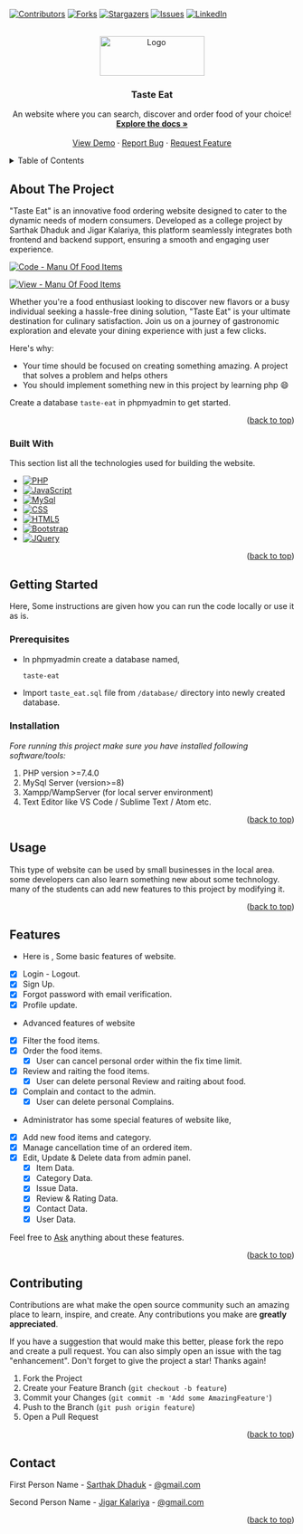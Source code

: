 <a name="readme-top"></a>

[![Contributors][contributors-shield]][contributors-url]
[![Forks][forks-shield]][forks-url]
[![Stargazers][stars-shield]][stars-url]
[![Issues][issues-shield]][issues-url]
[![LinkedIn][linkedin-shield]][linkedin-url]



<!-- PROJECT LOGO -->
<br />
<div align="center">
  <a href="https://github.com/sarthak-dhaduk/Taste-Eat">
    <img src="assets/img/logo2.png" alt="Logo" width="185" height="70">
  </a>

  <h3 align="center">Taste Eat</h3>

  <p align="center">
    An website where you can search, discover and order food of your choice!
    <br />
    <a href="https://github.com/sarthak-dhaduk/Taste-Eat"><strong>Explore the docs »</strong></a>
    <br />
    <br />
    <a href="https://taste-eat.free.nf/">View Demo</a>
    ·
    <a href="https://github.com/sarthak-dhaduk/Taste-Eat/issues/new?labels=bug&template=bug-report---.md">Report Bug</a>
    ·
    <a href="https://github.com/sarthak-dhaduk/Taste-Eat/issues/new?labels=enhancement&template=feature-request---.md">Request Feature</a>
  </p>
</div>



<!-- TABLE OF CONTENTS -->
<details>
  <summary>Table of Contents</summary>
  <ol>
    <li>
      <a href="#about-the-project">About The Project</a>
      <ul>
        <li><a href="#built-with">Built With</a></li>
      </ul>
    </li>
    <li>
      <a href="#getting-started">Getting Started</a>
      <ul>
        <li><a href="#prerequisites">Prerequisites</a></li>
        <li><a href="#installation">Installation</a></li>
      </ul>
    </li>
    <li><a href="#usage">Usage</a></li>
    <li><a href="#Features">Features</a></li>
    <li><a href="#contributing">Contributing</a></li>
    <li><a href="#contact">Contact</a></li>
  </ol>
</details>



<!-- ABOUT THE PROJECT -->
## About The Project

"Taste Eat" is an innovative food ordering website designed to cater to the dynamic needs of modern consumers. Developed as a college project by Sarthak Dhaduk and Jigar Kalariya, this platform seamlessly integrates both frontend and backend support, ensuring a smooth and engaging user experience.


[![Code - Manu Of Food Items][product-screenshot]]()

[![View - Manu Of Food Items][product-screenshot-2]]()


Whether you're a food enthusiast looking to discover new flavors or a busy individual seeking a hassle-free dining solution, "Taste Eat" is your ultimate destination for culinary satisfaction. Join us on a journey of gastronomic exploration and elevate your dining experience with just a few clicks.

Here's why:
* Your time should be focused on creating something amazing. A project that solves a problem and helps others
* You should implement something new in this project by learning php :smile:

Create a database `taste-eat` in phpmyadmin to get started.

<p align="right">(<a href="#readme-top">back to top</a>)</p>



### Built With

This section list all the technologies used for building the website.

* [![PHP][PHP]][PHP-url]
* [![JavaScript][JavaScript]][JavaScript-url]
* [![MySql][MySql]][MySql-url]
* [![CSS][CSS]][CSS-url]
* [![HTML5][HTML5]][HTML5-url]
* [![Bootstrap][Bootstrap.com]][Bootstrap-url]
* [![JQuery][JQuery.com]][JQuery-url]

<p align="right">(<a href="#readme-top">back to top</a>)</p>



<!-- GETTING STARTED -->
## Getting Started

Here, Some instructions are given how you can run the code locally or use it as is.

### Prerequisites

* In phpmyadmin create a database named,
  ```sh
  taste-eat
  ```

* Import `taste_eat.sql` file from `/database/` directory into newly created database.

### Installation

_Fore running  this project make sure you have installed following software/tools:_

1. PHP version >=7.4.0
2. MySql Server (version>=8)
3. Xampp/WampServer (for local server environment)
4. Text Editor like VS Code / Sublime Text / Atom etc.

<p align="right">(<a href="#readme-top">back to top</a>)</p>



<!-- USAGE EXAMPLES -->
## Usage

This type of website can be used by small businesses in the local area. some developers can also learn something new about some technology. many of the students can add new features to this project by modifying it.


<p align="right">(<a href="#readme-top">back to top</a>)</p>



<!-- ROADMAP -->
## Features

* Here is , Some basic features of website.

- [x] Login - Logout.
- [x] Sign Up.
- [x] Forgot password with email verification.
- [x] Profile update.

* Advanced features of website

- [x] Filter the food items.
- [x] Order the food items.
  - [x] User can cancel personal order within the fix time limit.
- [x] Review and raiting the food items.
  - [x] User can delete personal Review and raiting about food.
- [x] Complain and contact to the admin.
  - [x] User can delete personal Complains.

* Administrator has some special features of website like,

- [x] Add new food items and category.
- [x] Manage cancellation time of an ordered item.
- [x] Edit, Update & Delete data from admin panel.
    - [x] Item Data.
    - [x] Category Data.
    - [x] Issue Data.
    - [x] Review & Rating Data.
    - [x] Contact Data.
    - [x] User Data.

Feel free  to [Ask](https://github.com/sarthak-dhaduk/Taste-Eat/issues/new?labels=question&template=feature-request---.md) anything about these features.

<p align="right">(<a href="#readme-top">back to top</a>)</p>



<!-- CONTRIBUTING -->
## Contributing

Contributions are what make the open source community such an amazing place to learn, inspire, and create. Any contributions you make are **greatly appreciated**.

If you have a suggestion that would make this better, please fork the repo and create a pull request. You can also simply open an issue with the tag "enhancement".
Don't forget to give the project a star! Thanks again!

1. Fork the Project
2. Create your Feature Branch (`git checkout -b feature`)
3. Commit your Changes (`git commit -m 'Add some AmazingFeature'`)
4. Push to the Branch (`git push origin feature`)
5. Open a Pull Request

<p align="right">(<a href="#readme-top">back to top</a>)</p>



<!-- CONTACT -->
## Contact

First Person Name - [Sarthak Dhaduk](mailto:sarthakdhaduk1111@gmail.com) - [@gmail.com](mailto:sarthakdhaduk1111@gmail.com)

Second Person Name - [Jigar Kalariya](mailto:jigarkalariya123@gmail.com) - [@gmail.com](mailto:jigarkalariya123@gmail.com)

<p align="right">(<a href="#readme-top">back to top</a>)</p>



<!-- MARKDOWN LINKS & IMAGES -->
<!-- https://www.markdownguide.org/basic-syntax/#reference-style-links -->
[contributors-shield]: https://img.shields.io/github/contributors/sarthak-dhaduk/Taste-Eat.svg?style=for-the-badge
[contributors-url]: https://github.com/sarthak-dhaduk/Taste-Eat/graphs/contributors
[forks-shield]: https://img.shields.io/github/forks/sarthak-dhaduk/Taste-Eat.svg?style=for-the-badge
[forks-url]: https://github.com/sarthak-dhaduk/Taste-Eat/network/members
[stars-shield]: https://img.shields.io/github/stars/sarthak-dhaduk/Taste-Eat.svg?style=for-the-badge
[stars-url]: https://github.com/sarthak-dhaduk/Taste-Eat/stargazers
[issues-shield]: https://img.shields.io/github/issues/sarthak-dhaduk/Taste-Eat.svg?style=for-the-badge
[issues-url]: https://github.com/sarthak-dhaduk/Taste-Eat/issues
[linkedin-shield]: https://img.shields.io/badge/-LinkedIn-black.svg?style=for-the-badge&logo=linkedin&colorB=555
[linkedin-url]: https://linkedin.com/in/sarthak-dhaduk

[product-screenshot]: assets/img/ss1.png
[product-screenshot-2]: assets/img/ss2.png

[PHP]: https://img.shields.io/badge/php-000000?style=for-the-badge&logo=php&logoColor=purple
[PHP-url]: https://www.php.net/
[JavaScript]: https://img.shields.io/badge/javascript-fcdc00?style=for-the-badge&logo=javascript&logoColor=black
[JavaScript-url]: https://www.javascript.com/
[MySql]: https://img.shields.io/badge/mysql-35495E?style=for-the-badge&logo=mysql&logoColor=4FC08D
[MySql-url]: https://www.mysql.com/
[CSS]: https://img.shields.io/badge/css-blue?style=for-the-badge&logo=csslogoColor=white
[CSS-url]: https://www.w3.org/
[HTML5]: https://img.shields.io/badge/html5-FF2D20?style=for-the-badge&logo=html5&logoColor=white
[HTML5-url]: https://www.w3.org/
[Bootstrap.com]: https://img.shields.io/badge/Bootstrap-563D7C?style=for-the-badge&logo=bootstrap&logoColor=white
[Bootstrap-url]: https://getbootstrap.com
[JQuery.com]: https://img.shields.io/badge/jQuery-0769AD?style=for-the-badge&logo=jquery&logoColor=white
[JQuery-url]: https://jquery.com 
